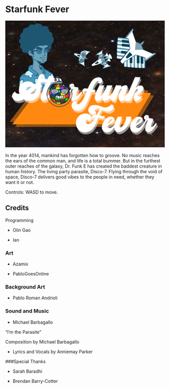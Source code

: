 # Starfunk Fever

![Splash](THUMBNAILV2.png)

In the year 4014, mankind has forgotten how to groove. No music reaches the ears of the common man, and life is a total bummer. But in the furthest outer reaches of the galaxy, Dr. Funk E has created the baddest creature in human history. The living party parasite, Disco-7. Flying through the void of space, Disco-7 delivers good vibes to the people in need, whether they want it or not.

Controls: WASD to move.





## Credits
Programming
- Olin Gao

- Ian

### Art
- Azamix

- PabloGoesOnline

### Background Art
- Pablo Roman Andrioli

### Sound and Music
- Michael Barbagallo

“I’m the Parasite”

Composition by Michael Barbagallo

- Lyrics and Vocals by Anniemay Parker

###Special Thanks
- Sarah Baradhi

- Brendan Barry-Cotter

